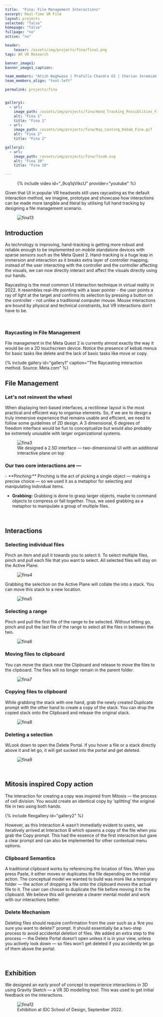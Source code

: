 ```yaml
---
title:  "Fina: File Management Interactions"
excerpt: Real-Time VR Film
layout: projects
selected: "false"
homepage: "false"
fullpage: "no"
active: "no"

header:
    teaser: /assets/img/projects/fina/fina1.png
tags: AR VR Research

banner_image1: 
banner_image1_caption:

team_members: "Atish Waghwase | Prafulla Chandra GS | Cherian Jeremiah Iype | Apoorv Anurag"
team_members_align: "text-left"

permalink: projects/fina


gallery1:
  - url: 
    image_path: /assets/img/projects/fina/Hand_Tracking_Possiblities_Fina.gif
    alt: "Fina 1"
    title: "Fina 1"
  - url: 
    image_path: /assets/img/projects/fina/Ray_Casting_Kebab_Fina.gif
    alt: "Fina 2"
    title: "Fina 2"

gallery2:
  - url: 
    image_path: /assets/img/projects/fina/fina8.svg
    alt: "Fina 10"
    title: "Fina 10"

---
```


<figure class="align-center" style="width:100%;">
  {% include video id="_9cq1qVikcU" provider="youtube" %}
</figure> 

Given that UI in popular VR headsests still uses raycasting as the default interaction method, we imagine, prototype and showcase how interactions can be made more tangible and literal by utilising full hand tracking by designing a file management scenario.

<figure class="align-center" style="width:100%;">
  <img src="{{ site.url }}{{ site.baseurl }}/assets/img/projects/fina/fina11.jpg" alt="fina13">
  <figcaption> </figcaption>
</figure>

## Introduction

As technology is improving, hand-tracking is getting more robust and reliable enough to be implemented on mobile standalone devices with sparse sensors such as the Meta Quest 2. Hand-tracking is a huge leap in immersion and interaction as it breaks extra layer of controller mapping; instead of the user interacting with the controller and the controller affecting the visuals, we can now directly interact and affect the visuals directly using our hands.

Raycasting is the most common UI interaction technique in virtual reality in 2022. It resembles real-life pointing with a laser pointer - the user points a ray of light at the target and confirms its selection by pressing a button on the controller - not unlike a traditional computer mouse. Mouse interactions are bound by physical and technical constraints, but VR interactions don’t have to be.

<br>

### Raycasting in File Management

File management in the Meta Quest 2 is currently almost exactly the way it would be on a 2D touchscreen device. Notice the presence of kebab menus for basic tasks like delete and the lack of basic tasks like move or copy.

{% include gallery id="gallery1" caption="The Raycasting interaction method. Source: Meta.com" %}


## File Management

### Let's not reinvent the wheel

When displaying text-based interfaces, a rectilinear layout is the most practical and efficient way to organise elements. So, if we are to design a truly immersive experience that remains usable and efficient, we need to follow some guidelines of 2D design. A 3 dimensional, 6 degrees of freedom interface would be fun to conceptualize but would also probably be extremely unusable with larger organizational systems.

<figure class="align-center" style="width:100%;">
  <img src="{{ site.url }}{{ site.baseurl }}/assets/img/projects/fina/fina1.png" alt="fina3">
  <figcaption>We designed a 2.5D interface — two-dimensional UI with an additional interactive plane on top</figcaption>
</figure>

### Our two core interactions are —

<div class="ulist" markdown="1">
- **Pinching:** Pinching is the act of picking a single object — making a precise choice — so we used it as a metaphor for selecting and manipulating individual items.

- **Grabbing:** Grabbing is done to grasp larger objects, maybe to command objects to compress or fall together. Thus, we used grabbing as a metaphor to manipulate a group of multiple files.
</div>

<br>

## Interactions

### Selecting individual files

Pinch an item and pull it towards you to select it. To select multiple files, pinch and pull each file that you want to select. All selected files will stay on the Active Plane.

<figure class="align-center" style="width:100%;">
  <img src="{{ site.url }}{{ site.baseurl }}/assets/img/projects/fina/fina2.gif" alt="fina4">
</figure>

Grabbing the selection on the Active Plane will collate the into a stack. You can move this stack to a new location.

<figure class="align-center" style="width:100%;">
  <img src="{{ site.url }}{{ site.baseurl }}/assets/img/projects/fina/fina3.gif" alt="fina5">
</figure>

### Selecting a range

Pinch and pull the first file of the range to be selected. Without letting go, pinch and pull the last file of the range to select all the files in between the two.

<figure class="align-center" style="width:100%;">
  <img src="{{ site.url }}{{ site.baseurl }}/assets/img/projects/fina/fina4.gif" alt="fina6">
</figure>

### Moving files to clipboard

You can move the stack near the Clipboard and release to move the files to the clipboard. The files will no longer remain in the parent folder.

<figure class="align-center" style="width:100%;">
  <img src="{{ site.url }}{{ site.baseurl }}/assets/img/projects/fina/fina5.gif" alt="fina7">
</figure>

### Copying files to clipboard

While grabbing the stack with one hand, grab the newly created Duplicate prompt with the other hand to create a copy of the stack. You can drop the copied stack onto the Clipboard and release the original stack.

<figure class="align-center" style="width:100%;">
  <img src="{{ site.url }}{{ site.baseurl }}/assets/img/projects/fina/fina6.gif" alt="fina8">
</figure>

### Deleting a selection

WLook down to open the Delete Portal. If you hover a file or a stack directly above it and let go, it will get sucked into the portal and get deleted.

<figure class="align-center" style="width:100%;">
  <img src="{{ site.url }}{{ site.baseurl }}/assets/img/projects/fina/fina7.gif" alt="fina9">
</figure>

<br>

## Mitosis inspired Copy action

The interaction for creating a copy was inspired from Mitosis — the process of cell division. You would create an identical copy by ‘splitting’ the original file in two using both hands.

{% include flexgallery id="gallery2" %}

However, as this Interaction A wasn’t immediatly evident to users, we iteratively arrived at Interaction B which spawns a copy of the file when you grab the Copy prompt. This had the essence of the first interaction but gave a clear prompt and can also be implemented for other contextual menu options.

### Clipboard Semantics

A traditional clipboard works by referencing the location of files. When you press Paste, it either moves or duplicates the file depending on the initial action. The conceptual model we wanted to build was more like a temporary folder — the action of dropping a file onto the clipboard moves the actual file to it. The user can choose to duplicate the file before moving it to the clipboard.  We believe this will generate a clearer mental model and work with our interactions better.

### Delete Mechanism

Deleting files should require confirmation from the user such as a ‘Are you sure you want to delete?’ prompt. It should essentially be a two-step process to avoid accidental deletion of files. We added an extra step to the process — the Delete Portal doesn’t open unless it is in your view, unless you actively look down — so files won’t get deleted if you accidently let go of them above the portal.

<br>

## Exhibition

We designed an early proof of concept to experience interactions in 3D using Gravity Sketch — a VR 3D modelling tool. This was used to get initial feedback on the interactions.

<figure class="align-center" style="width:100%;">
  <img src="{{ site.url }}{{ site.baseurl }}/assets/img/projects/fina/fina10.gif" alt="fina12">
  <figcaption>Exhibition at IDC School of Design, September 2022.</figcaption>
</figure>





